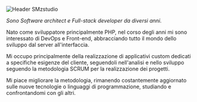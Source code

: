 ![Header SMzstudio](https://media-exp1.licdn.com/dms/image/C4E16AQGoZPLSTBMtwA/profile-displaybackgroundimage-shrink_350_1400/0/1608708777517?e=1632960000&v=beta&t=OREBjphabu_XAVXjMXeslov8TowpuOzv2ThqyWO8vjw)

_Sono Software architect e Full-stack developer da diversi anni._

Nato come sviluppatore principalmente PHP, nel corso degli anni mi sono interessato di DevOps e Front-end, abbracciando tutto il mondo dello sviluppo dal server all'interfaccia.

Mi occupo principalmente della realizzazione di applicativi custom dedicati a specifiche esigenze del cliente, seguendoli nell'analisi e nello sviluppo seguendo la metodologia SCRUM per la realizzazione dei progetti.

Mi piace migliorare la metodologia, rimanendo costantemente aggiornato sulle nuove tecnologie o linguaggi di programmazione, studiando e confrontandomi con gli altri.

